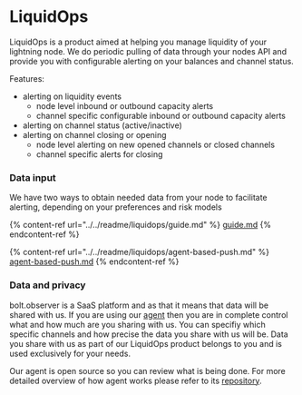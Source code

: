 # LiquidOps

LiquidOps is a product aimed at helping you manage liquidity of your lightning node. We do periodic pulling of data through your nodes API and provide you with configurable alerting on your balances and channel status.



Features:

* alerting on liquidity events
  * node level inbound or outbound capacity alerts&#x20;
  * channel specific configurable inbound or outbound capacity alerts &#x20;
* alerting on channel status (active/inactive)
* alerting on channel closing or opening
  * node level alerting on new opened channels or closed channels&#x20;
  * channel specific alerts for closing&#x20;



### Data input

We have two ways to obtain needed data from your node to facilitate alerting, depending on your preferences and risk models

{% content-ref url="../../readme/liquidops/guide.md" %}
[guide.md](../../readme/liquidops/guide.md)
{% endcontent-ref %}

{% content-ref url="../../readme/liquidops/agent-based-push.md" %}
[agent-based-push.md](../../readme/liquidops/agent-based-push.md)
{% endcontent-ref %}

### Data and privacy

bolt.observer is a SaaS platform and as that it means that data will be shared with us. If you are using our [agent](../../readme/liquidops/agent-based-push.md) then you are in complete control what and how much are you sharing with us. You can specifiy which specific channels and how precise the data you share with us will be. Data you share with us as part of our LiquidOps product belongs to you and is used exclusively for your needs.&#x20;

Our agent is open source so you can review what is being done. For more detailed overview of how agent works please refer to its [repository](https://github.com/bolt-observer/agent).
